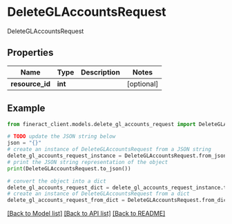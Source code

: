 # DeleteGLAccountsRequest

DeleteGLAccountsRequest

## Properties

Name | Type | Description | Notes
------------ | ------------- | ------------- | -------------
**resource_id** | **int** |  | [optional] 

## Example

```python
from fineract_client.models.delete_gl_accounts_request import DeleteGLAccountsRequest

# TODO update the JSON string below
json = "{}"
# create an instance of DeleteGLAccountsRequest from a JSON string
delete_gl_accounts_request_instance = DeleteGLAccountsRequest.from_json(json)
# print the JSON string representation of the object
print(DeleteGLAccountsRequest.to_json())

# convert the object into a dict
delete_gl_accounts_request_dict = delete_gl_accounts_request_instance.to_dict()
# create an instance of DeleteGLAccountsRequest from a dict
delete_gl_accounts_request_from_dict = DeleteGLAccountsRequest.from_dict(delete_gl_accounts_request_dict)
```
[[Back to Model list]](../README.md#documentation-for-models) [[Back to API list]](../README.md#documentation-for-api-endpoints) [[Back to README]](../README.md)



